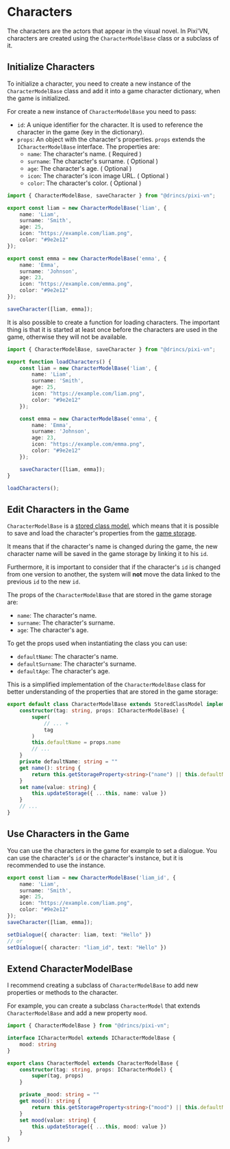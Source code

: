 # Characters

The characters are the actors that appear in the visual novel.
In Pixi'VN, characters are created using the `CharacterModelBase` class or a subclass of it.

## Initialize Characters

To initialize a character, you need to create a new instance of the `CharacterModelBase` class and add it into a game character dictionary, when the game is initialized.

For create a new instance of `CharacterModelBase` you need to pass:

* `id`: A unique identifier for the character. It is used to reference the character in the game (key in the dictionary).
* `props`: An object with the character's properties. `props` extends the `ICharacterModelBase` interface. The properties are:
  * `name`: The character's name. ( Required )
  * `surname`: The character's surname. ( Optional )
  * `age`: The character's age. ( Optional )
  * `icon`: The character's icon image URL. ( Optional )
  * `color`: The character's color. ( Optional )

```typescript
import { CharacterModelBase, saveCharacter } from "@drincs/pixi-vn";

export const liam = new CharacterModelBase('liam', {
    name: 'Liam',
    surname: 'Smith',
    age: 25,
    icon: "https://example.com/liam.png",
    color: "#9e2e12"
});

export const emma = new CharacterModelBase('emma', {
    name: 'Emma',
    surname: 'Johnson',
    age: 23,
    icon: "https://example.com/emma.png",
    color: "#9e2e12"
});

saveCharacter([liam, emma]);
```

It is also possible to create a function for loading characters. The important thing is that it is started at least once before the characters are used in the game, otherwise they will not be available.

```typescript
import { CharacterModelBase, saveCharacter } from "@drincs/pixi-vn";

export function loadCharacters() {
    const liam = new CharacterModelBase('liam', {
        name: 'Liam',
        surname: 'Smith',
        age: 25,
        icon: "https://example.com/liam.png",
        color: "#9e2e12"
    });

    const emma = new CharacterModelBase('emma', {
        name: 'Emma',
        surname: 'Johnson',
        age: 23,
        icon: "https://example.com/emma.png",
        color: "#9e2e12"
    });

    saveCharacter([liam, emma]);
}

loadCharacters();
```

## Edit Characters in the Game

`CharacterModelBase` is a [stored class model](Stored-Classes), which means that it is possible to save and load the character's properties from the [game storage](Game-Storage).

It means that if the character's name is changed during the game, the new character name will be saved in the game storage by linking it to his `id`.

Furthermore, it is important to consider that if the character's `id` is changed from one version to another, the system will **not** move the data linked to the previous `id` to the new `id`.

The props of the `CharacterModelBase` that are stored in the game storage are:

* `name`: The character's name.
* `surname`: The character's surname.
* `age`: The character's age.

To get the props used when instantiating the class you can use:

* `defaultName`: The character's name.
* `defaultSurname`: The character's surname.
* `defaultAge`: The character's age.

This is a simplified implementation of the `CharacterModelBase` class for better understanding of the properties that are stored in the game storage:

```typescript
export default class CharacterModelBase extends StoredClassModel implements ICharacterModelBase {
    constructor(tag: string, props: ICharacterModelBase) {
        super(
            // ... +
            tag
        )
        this.defaultName = props.name
        // ...
    }
    private defaultName: string = ""
    get name(): string {
        return this.getStorageProperty<string>("name") || this.defaultName
    }
    set name(value: string) {
        this.updateStorage({ ...this, name: value })
    }
    // ...
}
```

## Use Characters in the Game

You can use the characters in the game for example to set a dialogue. You can use the character's `id` or the character's instance, but it is recommended to use the instance.

```typescript
export const liam = new CharacterModelBase('liam_id', {
    name: 'Liam',
    surname: 'Smith',
    age: 25,
    icon: "https://example.com/liam.png",
    color: "#9e2e12"
});
saveCharacter([liam, emma]);

setDialogue({ character: liam, text: "Hello" })
// or
setDialogue({ character: "liam_id", text: "Hello" })
```

## Extend CharacterModelBase

I recommend creating a subclass of `CharacterModelBase` to add new properties or methods to the character.

For example, you can create a subclass `CharacterModel` that extends `CharacterModelBase` and add a new property `mood`.

```typescript
import { CharacterModelBase } from "@drincs/pixi-vn";

interface ICharacterModel extends ICharacterModelBase {
    mood: string
}

export class CharacterModel extends CharacterModelBase {
    constructor(tag: string, props: ICharacterModel) {
        super(tag, props)
    }

    private _mood: string = ""
    get mood(): string {
        return this.getStorageProperty<string>("mood") || this.defaultName
    }
    set mood(value: string) {
        this.updateStorage({ ...this, mood: value })
    }
}
```
